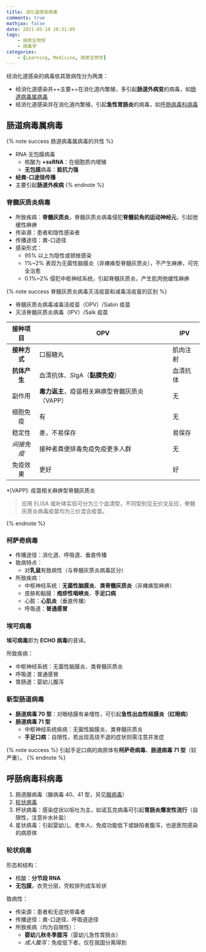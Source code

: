 ```yaml
---
title: 消化道感染病毒
comments: true
mathjax: false
date: 2021-05-10 10:31:09
tags:
    - 病原生物学
    - 病毒学
categories:
    - [Learning, Medicine, 病原生物学]
---
```


经消化道感染的病毒依其致病性分为两类：
- 经消化道感染并++主要++在消化道内繁殖，多引起**肠道外病变**的病毒，如[肠道病毒属病毒](#肠道病毒属病毒)
- 经消化道感染并在消化道内繁殖，引起**急性胃肠炎**的病毒，如[呼肠病毒科病毒](#呼肠病毒科病毒)

<!-- more -->

## 肠道病毒属病毒

{% note success 肠道病毒属病毒的共性 %}
- RNA 无包膜病毒
    - 核酸为 **+ssRNA**：在细胞质内增殖
    - **无包膜**病毒：**抵抗力强**
- **经粪-口途径传播**
- 主要引起**肠道外疾病**
{% endnote %}

### 脊髓灰质炎病毒

- 所致疾病：**脊髓灰质炎**，脊髓灰质炎病毒侵犯**脊髓前角的运动神经元**，引起弛缓性麻痹
- 传染源：患者和隐性感染者
- 传播途径：粪-口途径
- 感染形式：
    - 95% 以上为隐性或顿挫感染
    - 1%\~2% 表现为无菌性脑膜炎（非瘫痪型脊髓灰质炎），不产生麻痹，可完全治愈
    - 0.1%\~2% 侵犯中枢神经系统，引起脊髓灰质炎，产生肌肉弛缓性麻痹

{% note success 脊髓灰质炎病毒灭活疫苗和减毒活疫苗的区别 %}

- 脊髓灰质炎病毒减毒活疫苗（OPV）/Sabin 疫苗
- 灭活脊髓灰质炎病毒（IPV）/Salk 疫苗

| 接种项目   | OPV                                        | IPV      |
|:----------:|--------------------------------------------|----------|
| **接种方式**   | 口服糖丸                                   | 肌肉注射 |
| **抗体产生**   | 血清抗体、SIgA（**黏膜免疫**）                 | 血清抗体 |
| 副作用     | **毒力返主**，疫苗相关麻痹型脊髓灰质炎（VAPP） | 无       |
| 细胞免疫   | 有                                         | 无       |
| 稳定性     | 差，不易保存                               | 易保存   |
| *间接免疫*   | 接种者粪便排毒免疫免疫更多人群             | 无       |
| 免疫效果   | 更好                                       | 好       |

*[VAPP]: 疫苗相关麻痹型脊髓灰质炎

> 应用 ELISA 或补体实验可分为三个血清型，不同型别见无价叉反应，脊髓灰质炎病毒疫苗均为三价混合疫苗。

{% endnote %}

### 柯萨奇病毒

- 传播途径：消化道、呼吸道、垂直传播
- 致病特点：
    - 对**乳鼠**有致病性（与脊髓灰质炎病毒区分）
- 所致疾病：
    - 中枢神经系统：**无菌性脑膜炎**、**类脊髓灰质炎**（非瘫痪型麻痹）
    - 皮肤和黏膜：**疱疹性咽峡炎**、**手足口病**
    - 心脏：**心肌炎**（垂直传播）
    - 呼吸道：**普通感冒**

### 埃可病毒

**埃可病毒**即为 **ECHO 病毒**的音译。

所致疾病：
- 中枢神经系统：无菌性脑膜炎、类脊髓灰质炎
- 呼吸道：普通感冒
- 胃肠道：婴幼儿腹泻

### 新型肠道病毒

- **肠道病毒 70 型**：对眼结膜有亲嗜性，可引起**急性出血性结膜炎（红眼病）** 
- **肠道病毒 71 型**
    - 中枢神经系统疾病：无菌性脑膜炎、类脊髓灰质炎
    - **手足口病**：自限性，若出现高烧不退的症状则需注意并发症

{% note success %}
引起手足口病的病原体有**柯萨奇病毒**、**肠道病毒 71 型**（较严重）。
{% endnote %}

## 呼肠病毒科病毒

1. 肠道腺病毒（腺病毒 40、41 型，另见<a href="{% post_path 呼吸道感染病毒 %}#腺病毒">腺病毒</a>）
2. [轮状病毒](#轮状病毒)
3. 杯状病毒：感染症状以呕吐为主，如诺瓦克病毒可引起**胃肠炎爆发性流行**（自限性，注意补水补盐）
4. 星状病毒：引起婴幼儿、老年人、免疫功能低下或缺陷者腹泻，也是医院感染的病原体

### 轮状病毒

形态和结构：
- 核酸：**分节段 RNA**
- **无包膜**，衣壳分层，壳粒排列成车轮状

致病性：
- 传染源：患者和无症状带毒者
- 传播途径：粪-口途径、呼吸道途径
- 所致疾病（均为自限性）：
    - **婴幼儿秋冬季腹泻**（婴幼儿急性胃肠炎）
    - *成人腹泻*：免疫低下者，仅在我国分离得到

